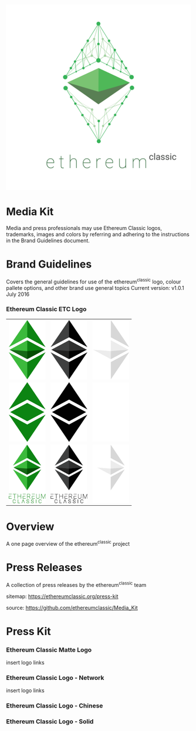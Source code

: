 
<p align="center">
  <img src="./Logo_ETC_Network/etc_network_logo_white_2000x2000.png" alt="Ethereum Classic" width="750"/>
</p>

# Media Kit

Media and press professionals may use Ethereum Classic logos, trademarks, images and colors by referring and adhering to the instructions in the Brand Guidelines document.

# Brand Guidelines

Covers the general guidelines for use of the ethereum<sup>classic</sup> logo, colour pallete options, and other brand use general topics
Current version: v1.0.1 July 2016

### Ethereum Classic ETC Logo

<p align="center">
<table>
  <tbody>
    <tr>
      <td><img src="./Logo_ETC/etc_logo_green.png" alt="ETC Logo" width="100"/></td>
      <td><img src="./Logo_ETC/etc_logo_black.png" alt="ETC Logo" width="100"/></td>
      <td><img src="./Logo_ETC/etc_logo_white.png" alt="ETC Logo" width="100"/></td>
    </tr>
    <tr>
    <td><img src="./Logo_ETC/flat_etc_logo_green.png" alt="ETC Logo" width="100"/></td>
    <td><img src="./Logo_ETC/flat_etc_logo_black.png" alt="ETC Logo" width="100"/></td>
    <td><img src="./Logo_ETC/flat_etc_logo_white.png" alt="ETC Logo" width="100"/></td>
    </tr>
    <tr>
    <td><img src="./Logo_ETC/text_etc_logo_green.png" alt="ETC Logo" width="100"/></td>
    <td><img src="./Logo_ETC/text_etc_logo_black.png" alt="ETC Logo" width="100"/></td>
    <td><img src="./Logo_ETC/text_etc_logo_white.png" alt="ETC Logo" width="100"/></td>
    </tr>
  </tbody>
</table>
</p>


# Overview

A one page overview of the ethereum<sup>classic</sup> project

# Press Releases

A collection of press releases by the ethereum<sup>classic</sup> team


sitemap: https://ethereumclassic.org/press-kit

source: https://github.com/ethereumclassic/Media_Kit

# Press Kit


### Ethereum Classic Matte Logo
insert logo links

### Ethereum Classic Logo - Network
insert logo links

### Ethereum Classic Logo - Chinese

### Ethereum Classic Logo - Solid
